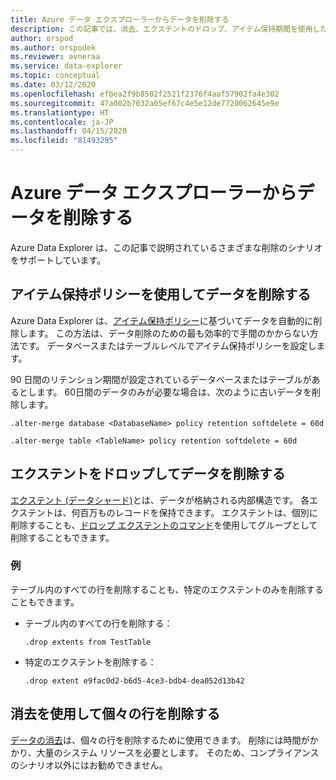 ```yaml
---
title: Azure データ エクスプローラーからデータを削除する
description: この記事では、消去、エクステントのドロップ、アイテム保持期間を使用した削除など、Azure Data Explorer の削除シナリオについて説明します。
author: orspod
ms.author: orspodek
ms.reviewer: avneraa
ms.service: data-explorer
ms.topic: conceptual
ms.date: 03/12/2020
ms.openlocfilehash: efbea2f9b8502f2521f2376f4aaf57902fa4e302
ms.sourcegitcommit: 47a002b7032a05ef67c4e5e12de7720062645e9e
ms.translationtype: HT
ms.contentlocale: ja-JP
ms.lasthandoff: 04/15/2020
ms.locfileid: "81493295"
---
```

# <a name="delete-data-from-azure-data-explorer"></a>Azure データ エクスプローラーからデータを削除する

Azure Data Explorer は、この記事で説明されているさまざまな削除のシナリオをサポートしています。 

## <a name="delete-data-using-the-retention-policy"></a>アイテム保持ポリシーを使用してデータを削除する

Azure Data Explorer は、[アイテム保持ポリシー](kusto/management/retentionpolicy.md)に基づいてデータを自動的に削除します。 この方法は、データ削除のための最も効率的で手間のかからない方法です。 データベースまたはテーブルレベルでアイテム保持ポリシーを設定します。

90 日間のリテンション期間が設定されているデータベースまたはテーブルがあるとします。 60日間のデータのみが必要な場合は、次のように古いデータを削除します。

```kusto
.alter-merge database <DatabaseName> policy retention softdelete = 60d

.alter-merge table <TableName> policy retention softdelete = 60d
```

## <a name="delete-data-by-dropping-extents"></a>エクステントをドロップしてデータを削除する

[エクステント (データシャード)](kusto/management/extents-overview.md)とは、データが格納される内部構造です。 各エクステントは、何百万ものレコードを保持できます。 エクステントは、個別に削除することも、[ドロップ エクステントのコマンド](kusto/management/extents-commands.md#drop-extents)を使用してグループとして削除することもできます。 

### <a name="examples"></a>例

テーブル内のすべての行を削除することも、特定のエクステントのみを削除することもできます。

* テーブル内のすべての行を削除する：

    ```kusto
    .drop extents from TestTable
    ```

* 特定のエクステントを削除する：

    ```kusto
    .drop extent e9fac0d2-b6d5-4ce3-bdb4-dea052d13b42
    ```

## <a name="delete-individual-rows-using-purge"></a>消去を使用して個々の行を削除する

[データの消去](kusto/concepts/data-purge.md)は、個々の行を削除するために使用できます。 削除には時間がかかり、大量のシステム リソースを必要とします。 そのため、コンプライアンスのシナリオ以外にはお勧めできません。  

